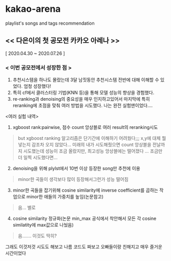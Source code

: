 # kakao-arena
playlist's songs and tags recommendation 
## << 다은이의 첫 공모전 카카오 아레나 >>  
[ 2020.04.30 ~ 2020.07.26 ]   
### < 이번 공모전에서 성장한 점 >  
1. 추천시스템을 하나도 몰랐는데 3달 남짓동안 추천시스템 전반에 대해 이해할 수 있었다. 엄청 성장했다!
2. 특히 cf에서 클러스터링 기법(KNN 등)을 통해 모델 성능의 향상을 경험했다.
3. re-ranking과 denoising의 중요성을 매우 인지하고있어서 마지막에 특히 reranking에 초점을 맞춰 여러 방법을 시도했다.
나는 완전 실험맨이었다....   

<여러 실험 내역>   
1) xgboost rank:pairwise, 점수 count 앙상블로 여러 result의 reranking시도  
> but xgboost ranking 알고리즘은 단기간에 이해하기 어려웠다;;; x,y에 대체 뭘 넣는지 감조차 오지 않았다... 미래의 내가 시도해줬으면
> count 앙상블을 전날까지 시도했는데 성능이 조금 올랐지만, 최고성능 앙상블에는 떨어졌다 ... 조금만 더 일찍 시도했다면...  
2) denoising을 위해 plylst에서 10번 이상 등장한 song만 추천에 이용
> minor한 곡들이 생각보다 많이 등장해서그런가 성능 떨어짐
3) minor한 곡들을 잡기위해 cosine similarity에 inverse coefficient를 곱하는 작업으로 minor한 애들의 가중치를 높임(논문참고)
> 음... 별로
4) cosine similarity 정규화(논문 min_max 공식에서 착안해서 모든 각 cosine similatity에 max값으로 나눴음)
> 음....... 이것도 딱히?

그래도 이것저것 시도도 해보고 나름 코드도 짜보고 오빠들이랑 친해지고 매우 즐거운 시간이었다


